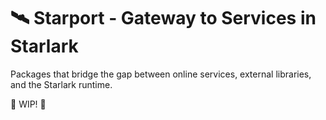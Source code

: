 # :artificial_satellite: Starport - Gateway to Services in Starlark

Packages that bridge the gap between online services, external libraries, and the Starlark runtime.

:construction: WIP! :construction:

